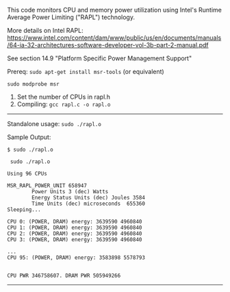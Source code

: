 This code monitors CPU and memory power utilization using Intel's Runtime Average Power Limiting ("RAPL") technology.

More details on Intel RAPL: https://www.intel.com/content/dam/www/public/us/en/documents/manuals/64-ia-32-architectures-software-developer-vol-3b-part-2-manual.pdf

See section 14.9 "Platform Specific Power Management Support"

Prereq:
  ```sudo apt-get install msr-tools``` (or equivalent)
  
  ```sudo modprobe msr```

1. Set the number of CPUs in rapl.h
2. Compiling: ```gcc rapl.c -o rapl.o```

---------------------------------------------------
Standalone usage: ```sudo ./rapl.o```

Sample Output:

```$ sudo ./rapl.o ```

```
 sudo ./rapl.o

Using 96 CPUs

MSR_RAPL_POWER_UNIT 658947
        Power Units 3 (dec) Watts
        Energy Status Units (dec) Joules 3584
        Time Units (dec) microseconds  655360
Sleeping...

CPU 0: (POWER, DRAM) energy: 3639590 4960840
CPU 1: (POWER, DRAM) energy: 3639590 4960840
CPU 2: (POWER, DRAM) energy: 3639590 4960840
CPU 3: (POWER, DRAM) energy: 3639590 4960840

...
CPU 95: (POWER, DRAM) energy: 3583898 5578793


CPU PWR 346758607. DRAM PWR 505949266

```
---------------------------------------------------
